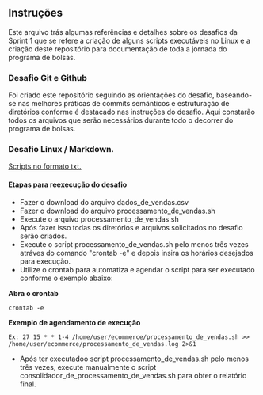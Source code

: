 ## Instruções

Este arquivo trás algumas referências e detalhes sobre os desafios da Sprint 1 que se refere a criação de alguns scripts executáveis no Linux e a criação deste repositório para documentação de toda a jornada do programa de bolsas.


### Desafio Git e Github

Foi criado este repositório seguindo as orientações do desafio, baseando-se nas melhores práticas de commits semânticos e estruturação de diretórios conforme é destacado nas instruções do desafio. Aqui constarão todos os arquivos que serão necessários durante todo o decorrer do programa de bolsas.


### Desafio Linux / Markdown.

[Scripts no formato txt.](./Linux%20e%20Markdown/entrega.txt)

#### Etapas para reexecução do desafio

- Fazer o download do arquivo dados_de_vendas.csv
- Fazer o download do arquivo processamento_de_vendas.sh
- Execute o arquivo processamento_de_vendas.sh
- Após fazer isso todas os diretórios e arquivos solicitados no desafio serão criados. 
- Execute o script processamento_de_vendas.sh pelo menos três vezes atráves do comando "crontab -e" e depois insira os horários desejados para execução.
- Utilize o crontab para automatiza e agendar o script para ser executado conforme o exemplo abaixo:

**Abra o crontab**

```shell
crontab -e
```

**Exemplo de agendamento de execução**

```shell
Ex: 27 15 * * 1-4 /home/user/ecommerce/processamento_de_vendas.sh >> /home/user/ecommerce/processamento_de_vendas.log 2>&1
```
- Após ter executadoo script processamento_de_vendas.sh pelo menos três vezes, execute manualmente o script consolidador_de_processamento_de_vendas.sh para obter o relatório final.


